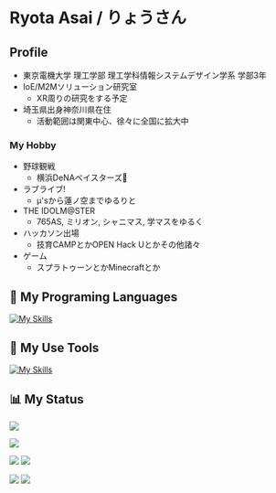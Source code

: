 # Ryota Asai / りょうさん
## Profile
- 東京電機大学 理工学部 理工学科情報システムデザイン学系 学部3年
- IoE/M2Mソリューション研究室
  - XR周りの研究をする予定
- 埼玉県出身神奈川県在住
  - 活動範囲は関東中心、徐々に全国に拡大中
### My Hobby
- 野球観戦
  - 横浜DeNAベイスターズ🌟
- ラブライブ!
  - μ'sから蓮ノ空までゆるりと
- THE IDOLM@STER
  - 765AS, ミリオン, シャニマス, 学マスをゆるく
- ハッカソン出場
  - 技育CAMPとかOPEN Hack Uとかその他諸々
- ゲーム
  - スプラトゥーンとかMinecraftとか

## 🌱 My Programing Languages 

[![My Skills](https://skillicons.dev/icons?i=html,css,js,ts,react,nextjs,nodejs,dart,flutter,py,flask,ruby,rails,c,rust&perline=6)](https://skillicons.dev)

## 🔧 My Use Tools

[![My Skills](https://skillicons.dev/icons?i=yarn,npm,vite,vercel,ubuntu,androidstudio,notion&perline=6)](https://skillicons.dev)


## 📊 My Status

![](https://github-readme-stats.vercel.app/api/top-langs/?username=Ryosan846538&layout=compact&show_icons=true&theme=github_dark)
  
![](http://github-profile-summary-cards.vercel.app/api/cards/profile-details?username=Ryosan846538&theme=github_dark)

![](http://github-profile-summary-cards.vercel.app/api/cards/repos-per-language?username=Ryosan846538&theme=github_dark) ![](http://github-profile-summary-cards.vercel.app/api/cards/most-commit-language?username=Ryosan846538&theme=github_dark)

![](http://github-profile-summary-cards.vercel.app/api/cards/stats?username=Ryosan846538&theme=github_dark) ![](http://github-profile-summary-cards.vercel.app/api/cards/productive-time?username=Ryosan846538&theme=github_dark&utcOffset=9)
